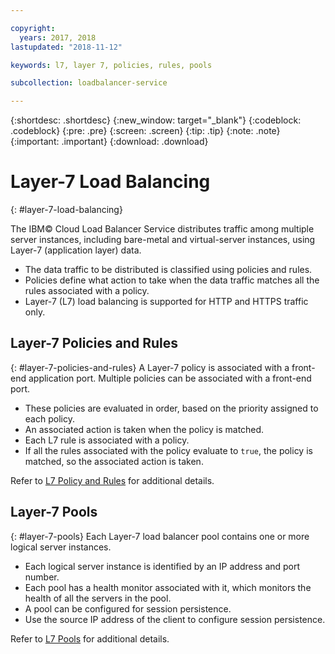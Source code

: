```yaml
---

copyright:
  years: 2017, 2018
lastupdated: "2018-11-12"

keywords: l7, layer 7, policies, rules, pools

subcollection: loadbalancer-service

---
```


{:shortdesc: .shortdesc}
{:new_window: target="_blank"}
{:codeblock: .codeblock}
{:pre: .pre}
{:screen: .screen}
{:tip: .tip}
{:note: .note}
{:important: .important}
{:download: .download}

# Layer-7 Load Balancing
{: #layer-7-load-balancing}

The IBM© Cloud Load Balancer Service distributes traffic among multiple server instances, including bare-metal and virtual-server instances, using Layer-7 (application layer) data.

 * The data traffic to be distributed is classified using policies and rules.
 * Policies define what action to take when the data traffic matches all the rules associated with a policy.
 * Layer-7 (L7) load balancing is supported for HTTP and HTTPS traffic only.

## Layer-7 Policies and Rules
{: #layer-7-policies-and-rules}
A Layer-7 policy is associated with a front-end application port. Multiple policies can be associated with a front-end port.

 * These policies are evaluated in order, based on the priority assigned to each policy.
 * An associated action is taken when the policy is matched.
 * Each L7 rule is associated with a policy.
 * If all the rules associated with the policy evaluate to `true`, the policy is matched, so the associated action is taken.

Refer to [L7 Policy and Rules](/docs/infrastructure/loadbalancer-service?topic=loadbalancer-service-layer-7-policy) for additional details.

## Layer-7 Pools
{: #layer-7-pools}
Each Layer-7 load balancer pool contains one or more logical server instances.

 * Each logical server instance is identified by an IP address and port number.
 * Each pool has a health monitor associated with it, which monitors the health of all the servers in the pool.
 * A pool can be configured for session persistence.
 * Use the source IP address of the client to configure session persistence.

Refer to [L7 Pools](/docs/infrastructure/loadbalancer-service?topic=loadbalancer-service-layer-7-pool) for additional details.
